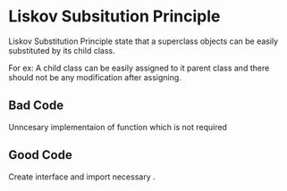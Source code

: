 # Liskov Subsitution Principle

Liskov Substitution Principle state that a superclass objects can be easily substituted by its child class.

For ex: A child class can be easily assigned to it parent class and there should not be any modification after assigning.

## Bad Code

Unncesary implementaion of function which is not required

## Good Code

Create interface and import necessary .